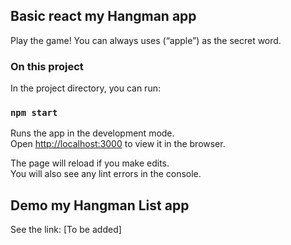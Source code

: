 ## Basic react my Hangman app

Play the game! You can always uses (“apple”) as the secret word.

### On this project

In the project directory, you can run:

### `npm start`

Runs the app in the development mode.<br />
Open [http://localhost:3000](http://localhost:3000) to view it in the browser.

The page will reload if you make edits.<br />
You will also see any lint errors in the console.

## Demo my Hangman List app

See the link: [To be added]
